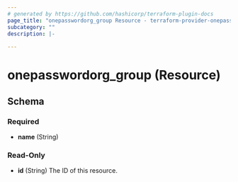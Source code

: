 ```yaml
---
# generated by https://github.com/hashicorp/terraform-plugin-docs
page_title: "onepasswordorg_group Resource - terraform-provider-onepasswordorg"
subcategory: ""
description: |-
  
---
```


# onepasswordorg_group (Resource)





<!-- schema generated by tfplugindocs -->
## Schema

### Required

- **name** (String)

### Read-Only

- **id** (String) The ID of this resource.


